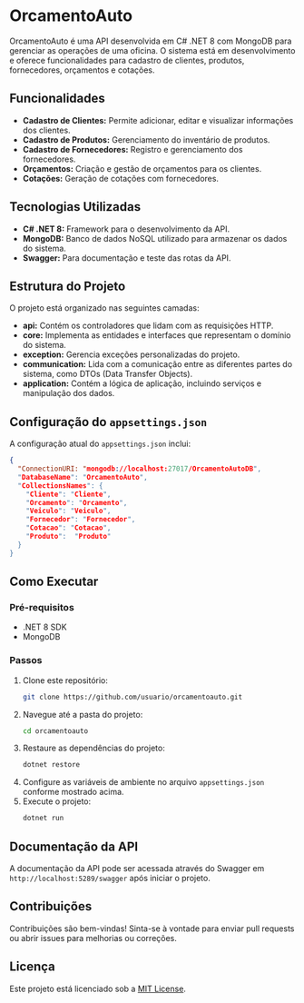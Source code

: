 # OrcamentoAuto

OrcamentoAuto é uma API desenvolvida em C# .NET 8 com MongoDB para gerenciar as operações de uma oficina. O sistema está em desenvolvimento e oferece funcionalidades para cadastro de clientes, produtos, fornecedores, orçamentos e cotações.

## Funcionalidades

- **Cadastro de Clientes:** Permite adicionar, editar e visualizar informações dos clientes.
- **Cadastro de Produtos:** Gerenciamento do inventário de produtos.
- **Cadastro de Fornecedores:** Registro e gerenciamento dos fornecedores.
- **Orçamentos:** Criação e gestão de orçamentos para os clientes.
- **Cotações:** Geração de cotações com fornecedores.

## Tecnologias Utilizadas

- **C# .NET 8:** Framework para o desenvolvimento da API.
- **MongoDB:** Banco de dados NoSQL utilizado para armazenar os dados do sistema.
- **Swagger:** Para documentação e teste das rotas da API.

## Estrutura do Projeto

O projeto está organizado nas seguintes camadas:

- **api:** Contém os controladores que lidam com as requisições HTTP.
- **core:** Implementa as entidades e interfaces que representam o domínio do sistema.
- **exception:** Gerencia exceções personalizadas do projeto.
- **communication:** Lida com a comunicação entre as diferentes partes do sistema, como DTOs (Data Transfer Objects).
- **application:** Contém a lógica de aplicação, incluindo serviços e manipulação dos dados.

## Configuração do `appsettings.json`

A configuração atual do `appsettings.json` inclui:

```json
{
  "ConnectionURI: "mongodb://localhost:27017/OrcamentoAutoDB",
  "DatabaseName": "OrcamentoAuto",
  "CollectionsNames": {
    "Cliente": "Cliente",
    "Orcamento": "Orcamento",
    "Veiculo": "Veiculo",
    "Fornecedor": "Fornecedor",
    "Cotacao": "Cotacao",
    "Produto":  "Produto"
  }
}
```

## Como Executar

### Pré-requisitos

- .NET 8 SDK
- MongoDB

### Passos

1. Clone este repositório:
   ```bash
   git clone https://github.com/usuario/orcamentoauto.git
   ```
2. Navegue até a pasta do projeto:
   ```bash
   cd orcamentoauto
   ```
3. Restaure as dependências do projeto:
   ```bash
   dotnet restore
   ```
4. Configure as variáveis de ambiente no arquivo `appsettings.json` conforme mostrado acima.
5. Execute o projeto:
   ```bash
   dotnet run
   ```

## Documentação da API

A documentação da API pode ser acessada através do Swagger em `http://localhost:5289/swagger` após iniciar o projeto.

## Contribuições

Contribuições são bem-vindas! Sinta-se à vontade para enviar pull requests ou abrir issues para melhorias ou correções.

## Licença

Este projeto está licenciado sob a [MIT License](LICENSE).
